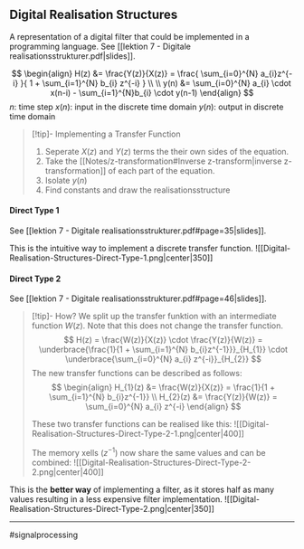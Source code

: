 ## Digital Realisation Structures
A representation of a digital filter that could be implemented in a programming language. See [[lektion 7 - Digitale realisationsstrukturer.pdf|slides]].

$$
\begin{align}
H(z) &= \frac{Y(z)}{X(z)} = \frac{ \sum_{i=0}^{N} a_{i}z^{-i} }{ 1 + \sum_{i=1}^{N} b_{i} z^{-i} } \\ \\
y(n) &= \sum_{i=0}^{N}  a_{i} \cdot x(n-i) - \sum_{i=1}^{N}b_{i} \cdot y(n-1)
\end{align}
$$
$n$: time step
$x(n)$: input in the discrete time domain
$y(n)$: output in discrete time domain

>[!tip]- Implementing a Transfer Function
>1. Seperate $X(z)$ and $Y(z)$ terms the their own sides of the equation.
>2. Take the [[Notes/z-transformation#Inverse z-transform|inverse z-transformation]] of each part of the equation.
>3. Isolate $y(n)$
>4. Find constants and draw the realisationsstructure

#### Direct Type 1
See [[lektion 7 - Digitale realisationsstrukturer.pdf#page=35|slides]].

This is the intuitive way to implement a discrete transfer function.
![[Digital-Realisation-Structures-Direct-Type-1.png|center|350]]

#### Direct Type 2
See [[lektion 7 - Digitale realisationsstrukturer.pdf#page=46|slides]].

>[!tip]- How?
>We split up the transfer funktion with an intermediate function $W(z)$. Note that this does not change the transfer function.
>$$
>H(z) =
>\frac{W(z)}{X(z)} \cdot \frac{Y(z)}{W(z)} =
>\underbrace{\frac{1}{1 + \sum_{i=1}^{N} b_{i}z^{-1}}}_{H_{1}}
>\cdot
>\underbrace{\sum_{i=0}^{N} a_{i} z^{-i}}_{H_{2}}
>$$
>The new transfer functions can be described as follows:
>$$
>\begin{align}
>H_{1}(z) &= \frac{W(z)}{X(z)} = \frac{1}{1 + \sum_{i=1}^{N} b_{i}z^{-1}} \\
>H_{2}(z) &= \frac{Y(z)}{W(z)} = \sum_{i=0}^{N} a_{i} z^{-i}
>\end{align}
>$$
>
>These two transfer functions can be realised like this:
>![[Digital-Realisation-Structures-Direct-Type-2-1.png|center|400]]
>
>The memory xells ($z^{-1}$) now share the same values and can be combined:
>![[Digital-Realisation-Structures-Direct-Type-2-2.png|center|400]]


This is the **better way** of implementing a filter, as it stores half as many values resulting in a less expensive filter implementation.
![[Digital-Realisation-Structures-Direct-Type-2.png|center|350]]


---
#signalprocessing
